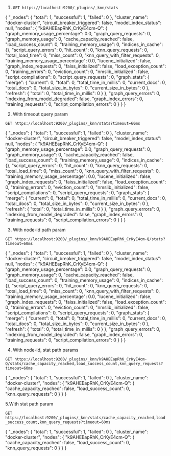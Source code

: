 1. `GET https://localhost:9200/_plugins/_knn/stats`


{
    "_nodes": {
        "total": 1,
        "successful": 1,
        "failed": 0
    },
    "cluster_name": "docker-cluster",
    "circuit_breaker_triggered": false,
    "model_index_status": null,
    "nodes": {
        "k9AHEEapRhK_CrKyE4cm-Q": {
            "graph_memory_usage_percentage": 0.0,
            "graph_query_requests": 0,
            "graph_memory_usage": 0,
            "cache_capacity_reached": false,
            "load_success_count": 0,
            "training_memory_usage": 0,
            "indices_in_cache": {},
            "script_query_errors": 0,
            "hit_count": 0,
            "knn_query_requests": 0,
            "total_load_time": 0,
            "miss_count": 0,
            "knn_query_with_filter_requests": 0,
            "training_memory_usage_percentage": 0.0,
            "lucene_initialized": false,
            "graph_index_requests": 0,
            "faiss_initialized": false,
            "load_exception_count": 0,
            "training_errors": 0,
            "eviction_count": 0,
            "nmslib_initialized": false,
            "script_compilations": 0,
            "script_query_requests": 0,
            "graph_stats": {
                "merge": {
                    "current": 0,
                    "total": 0,
                    "total_time_in_millis": 0,
                    "current_docs": 0,
                    "total_docs": 0,
                    "total_size_in_bytes": 0,
                    "current_size_in_bytes": 0
                },
                "refresh": {
                    "total": 0,
                    "total_time_in_millis": 0
                }
            },
            "graph_query_errors": 0,
            "indexing_from_model_degraded": false,
            "graph_index_errors": 0,
            "training_requests": 0,
            "script_compilation_errors": 0
        }
    }
}


2. With timeout query param 

`GET https://localhost:9200/_plugins/_knn/stats?timeout=60ms`


{
    "_nodes": {
        "total": 1,
        "successful": 1,
        "failed": 0
    },
    "cluster_name": "docker-cluster",
    "circuit_breaker_triggered": false,
    "model_index_status": null,
    "nodes": {
        "k9AHEEapRhK_CrKyE4cm-Q": {
            "graph_memory_usage_percentage": 0.0,
            "graph_query_requests": 0,
            "graph_memory_usage": 0,
            "cache_capacity_reached": false,
            "load_success_count": 0,
            "training_memory_usage": 0,
            "indices_in_cache": {},
            "script_query_errors": 0,
            "hit_count": 0,
            "knn_query_requests": 0,
            "total_load_time": 0,
            "miss_count": 0,
            "knn_query_with_filter_requests": 0,
            "training_memory_usage_percentage": 0.0,
            "lucene_initialized": false,
            "graph_index_requests": 0,
            "faiss_initialized": false,
            "load_exception_count": 0,
            "training_errors": 0,
            "eviction_count": 0,
            "nmslib_initialized": false,
            "script_compilations": 0,
            "script_query_requests": 0,
            "graph_stats": {
                "merge": {
                    "current": 0,
                    "total": 0,
                    "total_time_in_millis": 0,
                    "current_docs": 0,
                    "total_docs": 0,
                    "total_size_in_bytes": 0,
                    "current_size_in_bytes": 0
                },
                "refresh": {
                    "total": 0,
                    "total_time_in_millis": 0
                }
            },
            "graph_query_errors": 0,
            "indexing_from_model_degraded": false,
            "graph_index_errors": 0,
            "training_requests": 0,
            "script_compilation_errors": 0
        }
    }
}


3. With node-id path param 

`GET https://localhost:9200/_plugins/_knn/k9AHEEapRhK_CrKyE4cm-Q/stats?timeout=60ms`


{
    "_nodes": {
        "total": 1,
        "successful": 1,
        "failed": 0
    },
    "cluster_name": "docker-cluster",
    "circuit_breaker_triggered": false,
    "model_index_status": null,
    "nodes": {
        "k9AHEEapRhK_CrKyE4cm-Q": {
            "graph_memory_usage_percentage": 0.0,
            "graph_query_requests": 0,
            "graph_memory_usage": 0,
            "cache_capacity_reached": false,
            "load_success_count": 0,
            "training_memory_usage": 0,
            "indices_in_cache": {},
            "script_query_errors": 0,
            "hit_count": 0,
            "knn_query_requests": 0,
            "total_load_time": 0,
            "miss_count": 0,
            "knn_query_with_filter_requests": 0,
            "training_memory_usage_percentage": 0.0,
            "lucene_initialized": false,
            "graph_index_requests": 0,
            "faiss_initialized": false,
            "load_exception_count": 0,
            "training_errors": 0,
            "eviction_count": 0,
            "nmslib_initialized": false,
            "script_compilations": 0,
            "script_query_requests": 0,
            "graph_stats": {
                "merge": {
                    "current": 0,
                    "total": 0,
                    "total_time_in_millis": 0,
                    "current_docs": 0,
                    "total_docs": 0,
                    "total_size_in_bytes": 0,
                    "current_size_in_bytes": 0
                },
                "refresh": {
                    "total": 0,
                    "total_time_in_millis": 0
                }
            },
            "graph_query_errors": 0,
            "indexing_from_model_degraded": false,
            "graph_index_errors": 0,
            "training_requests": 0,
            "script_compilation_errors": 0
        }
    }
}

4. With node-id, stat path params

`GET https://localhost:9200/_plugins/_knn/k9AHEEapRhK_CrKyE4cm-Q/stats/cache_capacity_reached,load_success_count,knn_query_requests?timeout=60ms`


{
    "_nodes": {
        "total": 1,
        "successful": 1,
        "failed": 0
    },
    "cluster_name": "docker-cluster",
    "nodes": {
        "k9AHEEapRhK_CrKyE4cm-Q": {
            "cache_capacity_reached": false,
            "load_success_count": 0,
            "knn_query_requests": 0
        }
    }
}

5.With stat path param

`GET https://localhost:9200/_plugins/_knn/stats/cache_capacity_reached,load_success_count,knn_query_requests?timeout=60ms`

{
    "_nodes": {
        "total": 1,
        "successful": 1,
        "failed": 0
    },
    "cluster_name": "docker-cluster",
    "nodes": {
        "k9AHEEapRhK_CrKyE4cm-Q": {
            "cache_capacity_reached": false,
            "load_success_count": 0,
            "knn_query_requests": 0
        }
    }
}




